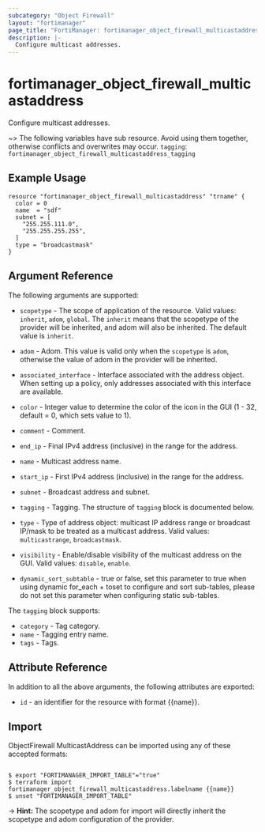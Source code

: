 ```yaml
---
subcategory: "Object Firewall"
layout: "fortimanager"
page_title: "FortiManager: fortimanager_object_firewall_multicastaddress"
description: |-
  Configure multicast addresses.
---
```


# fortimanager_object_firewall_multicastaddress
Configure multicast addresses.

~> The following variables have sub resource. Avoid using them together, otherwise conflicts and overwrites may occur.
`tagging`: `fortimanager_object_firewall_multicastaddress_tagging`



## Example Usage

```hcl
resource "fortimanager_object_firewall_multicastaddress" "trname" {
  color = 0
  name  = "sdf"
  subnet = [
    "255.255.111.0",
    "255.255.255.255",
  ]
  type = "broadcastmask"
}
```

## Argument Reference


The following arguments are supported:

* `scopetype` - The scope of application of the resource. Valid values: `inherit`, `adom`, `global`. The `inherit` means that the scopetype of the provider will be inherited, and adom will also be inherited. The default value is `inherit`.
* `adom` - Adom. This value is valid only when the `scopetype` is `adom`, otherwise the value of adom in the provider will be inherited.

* `associated_interface` - Interface associated with the address object. When setting up a policy, only addresses associated with this interface are available.
* `color` - Integer value to determine the color of the icon in the GUI (1 - 32, default = 0, which sets value to 1).
* `comment` - Comment.
* `end_ip` - Final IPv4 address (inclusive) in the range for the address.
* `name` - Multicast address name.
* `start_ip` - First IPv4 address (inclusive) in the range for the address.
* `subnet` - Broadcast address and subnet.
* `tagging` - Tagging. The structure of `tagging` block is documented below.
* `type` - Type of address object: multicast IP address range or broadcast IP/mask to be treated as a multicast address. Valid values: `multicastrange`, `broadcastmask`.

* `visibility` - Enable/disable visibility of the multicast address on the GUI. Valid values: `disable`, `enable`.

* `dynamic_sort_subtable` - true or false, set this parameter to true when using dynamic for_each + toset to configure and sort sub-tables, please do not set this parameter when configuring static sub-tables.

The `tagging` block supports:

* `category` - Tag category.
* `name` - Tagging entry name.
* `tags` - Tags.


## Attribute Reference

In addition to all the above arguments, the following attributes are exported:
* `id` - an identifier for the resource with format {{name}}.

## Import

ObjectFirewall MulticastAddress can be imported using any of these accepted formats:
```

$ export "FORTIMANAGER_IMPORT_TABLE"="true"
$ terraform import fortimanager_object_firewall_multicastaddress.labelname {{name}}
$ unset "FORTIMANAGER_IMPORT_TABLE"
```
-> **Hint:** The scopetype and adom for import will directly inherit the scopetype and adom configuration of the provider.
